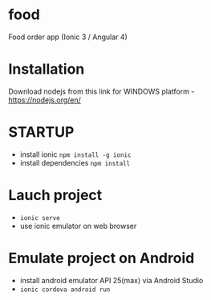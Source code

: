 # food
Food order app (Ionic 3 / Angular 4)

# Installation
Download nodejs from this link for WINDOWS platform - https://nodejs.org/en/

# STARTUP
- install ionic `npm install -g ionic`
- install dependencies `npm install`

# Lauch project
- `ionic serve`
- use ionic emulator on web browser

# Emulate project on Android
- install android emulator API 25(max) via Android Studio
- `ionic cordova android run`
